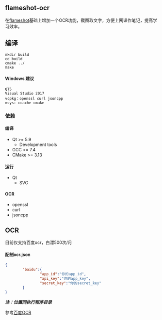 
## flameshot-ocr

在[flameshot](https://github.com/flameshot-org/flameshot)基础上增加一个OCR功能，截图取文字，方便上网课作笔记，提高学习效率。

## 编译

```shell
mkdir build
cd build
cmake ../
make
```

#### Windows 建议

```
QT5
Visual Studio 2017
vcpkg：openssl curl jsoncpp
msys: ccache cmake 
```

### 依赖

#### 编译

- Qt >= 5.9
  - Development tools
- GCC >= 7.4
- CMake >= 3.13

#### 运行

- Qt
  - SVG

#### OCR

- openssl
- curl
- jsoncpp

## OCR

目前仅支持百度ocr，白漂500次/月

#### 配制ocr.json 

```json
{
        "baidu":{
                "app_id":"你的app_id",
                "api_key":"你的app_key",
                "secret_key":"你的secret_key"
        }
}
```

***注：位置同执行程序目录***

参考[百度OCR](https://cloud.baidu.com/doc/OCR/s/Kk3h7y7vq)



